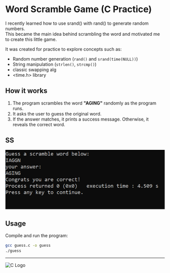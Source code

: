# Word Scramble Game (C Practice)

I recently learned how to use srand() with rand() to generate random numbers.  
This became the main idea behind scrambling the word and motivated me to create this little game.  

It was created for practice to explore concepts such as:

- Random number generation (`rand()` and `srand(time(NULL))`)
- String manipulation (`strlen()`, `strcmp()`)
- classic swapping alg
- <time.h> library


## How it works
1. The program scrambles the word **"AGING"** randomly as the program runs.  
2. It asks the user to guess the original word.  
3. If the answer matches, it prints a success message. Otherwise, it reveals the correct word.  

## SS
![Screenshot](sstt.png)


## Usage
Compile and run the program:
```bash
gcc guess.c -o guess
./guess
```
---

<img src="https://upload.wikimedia.org/wikipedia/commons/1/19/C_Logo.png" alt="C Logo" width="80"/>
